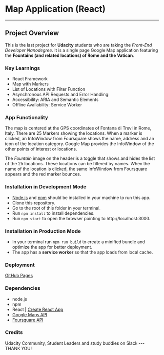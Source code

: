 # Map Application (React)
---

## Project Overview

This is the last project for **Udacity** students who are taking the *Front-End Developer Nanodegree*.  It is a single page Google Map application featuring the **Fountains (and related locations) of Rome and the Vatican**.

### Key Learnings

- React Framework
- Map with Markers
- List of Locations with Filter Function
- Asynchronous API Requests and Error Handling
- Accessibility: ARIA and Semantic Elements
- Offline Availability: Service Worker

### App Functionality

The map is centered at the GPS coordinates of Fontana di Trevi in Rome, Italy. There are 25 Markers showing the locations. When a marker is clicked, an InfoWindow from Foursquare shows the name, address and an icon of the location category. Google Map provides the InfoWindow of the other points of interest or locations.

The *Fountain* image on the header is a toggle that shows and hides the list of the 25 locations. These locations can be filtered by names. When the name of the location is clicked, the same InfoWindow from Foursquare appears and the red marker bounces.

### Installation in Development Mode

- [Node.js](https://nodejs.org/en/) and [npm](https://www.npmjs.com/get-npm) should be installed in your machine to run this app.
- Clone this repository.
- Go to the root of this folder in your terminal.
- Run `npm install` to install dependencies.
- Run `npm start` to open the browser pointing to http://localhost:3000.

### Installation in Production Mode

- In your terminal run `npm run build` to create a minified bundle and optimize the app for better deployment.
- The app has a **service worker** so that the app loads from local cache.

### Deployment

[GitHub Pages](https://888red.github.io/react-p2-map/)

### Dependencies

- node.js
- npm
- React | [Create React App](https://github.com/facebookincubator/create-react-app)
- [Google Maps API](https://developers.google.com/maps/documentation/)
- [Foursquare API](https://developer.foursquare.com/places-api)

### Credits

Udacity Community, Student Leaders and study buddies on Slack --- THANK YOU!
